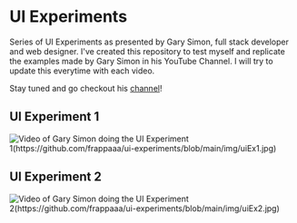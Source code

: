 # UI Experiments
Series of UI Experiments as presented by Gary Simon, full stack developer and web designer.
I've created this repository to test myself and replicate the examples made by Gary Simon in his YouTube Channel.
I will try to update this everytime with each video.

Stay tuned and go checkout his [channel](https://www.youtube.com/channel/UCVyRiMvfUNMA1UPlDPzG5Ow)!

## UI Experiment 1
![Video of Gary Simon doing the UI Experiment 1(https://github.com/frappaaa/ui-experiments/blob/main/img/uiEx1.jpg)](https://www.youtube.com/embed/a821gLAdLAU)

## UI Experiment 2
![Video of Gary Simon doing the UI Experiment 2(https://github.com/frappaaa/ui-experiments/blob/main/img/uiEx2.jpg)](https://www.youtube.com/embed/n4_s0DpiHjQ)
